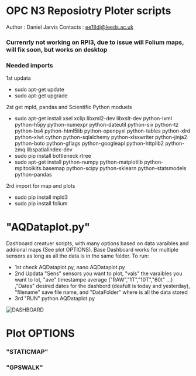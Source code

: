
# OPC N3 Reposiotry Ploter scripts 
Author : Daniel Jarvis 
Contacts : ee18dj@leeds.ac.uk

### Currenrly not working on RPI3, due to issue will Folium maps, will fix soon, but works on desktop

### Needed imports
1st updata
- sudo apt-get update
- sudo apt-get upgrade

2st get mpld, pandas and Scientific Python moduels
 - sudo apt-get install xsel xclip libxml2-dev libxslt-dev python-lxml python-h5py python-numexpr python-dateutil python-six python-tz python-bs4 python-html5lib python-openpyxl python-tables python-xlrd python-xlwt cython python-sqlalchemy python-xlsxwriter python-jinja2 python-boto python-gflags python-googleapi python-httplib2 python-zmq libspatialindex-dev
 - sudo pip install bottleneck rtree
 - sudo apt-get install python-numpy python-matplotlib python-mpltoolkits.basemap python-scipy python-sklearn python-statsmodels python-pandas

2rd import for map and plots
 - sudo pip install mpld3
 - sudo pip install folium 
 
 # "AQDataplot.py"
 Dashboard creatuer scripts, with many options based on data varaibles and addional maps (See plot OPTIONS). Base Dashboard works for multiple sensors as long as all the data is in the same folder. To run:
 - 1st check AQDataplot.py, nano AQDataplot.py
 - 2nd Updata "Sens" sensors you want to plot, "vals" the varaibles you want to lot, "ave" timestampe average ("RAW","1T","10T","60t" ...)
 ,"Dates" desired dates for the dashbord (deafult is today and yesterday), "filename" save file name, and "DataFolder" where is all the data stored 
 - 3rd "RUN" python AQDataplot.py 
 
 ![DASHBOARD](https://github.com/JarvisSan22/OPC-N3_python/blob/master/AQ/AQplotter/Dashbord.gif)
 
 # Plot OPTIONS 
  
 ### "STATICMAP"

 ### "GPSWALK"
 

